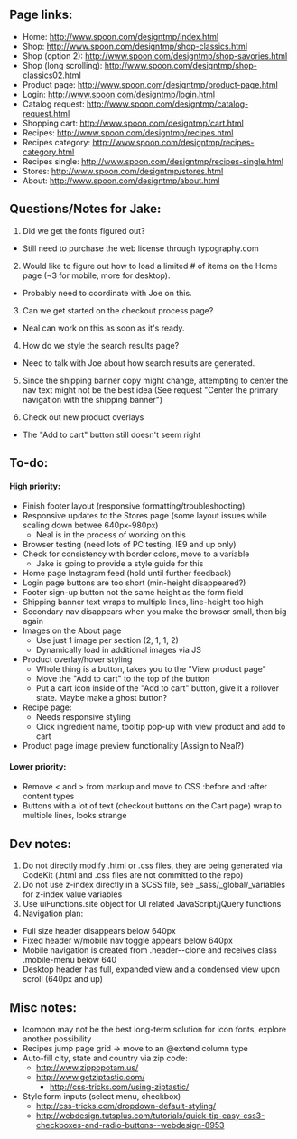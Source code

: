 Page links:
-----------

 - Home: http://www.spoon.com/designtmp/index.html
 - Shop: http://www.spoon.com/designtmp/shop-classics.html
 - Shop (option 2): http://www.spoon.com/designtmp/shop-savories.html
 - Shop (long scrolling): http://www.spoon.com/designtmp/shop-classics02.html
 - Product page: http://www.spoon.com/designtmp/product-page.html
 - Login: http://www.spoon.com/designtmp/login.html
 - Catalog request: http://www.spoon.com/designtmp/catalog-request.html
 - Shopping cart: http://www.spoon.com/designtmp/cart.html
 - Recipes: http://www.spoon.com/designtmp/recipes.html
 - Recipes category: http://www.spoon.com/designtmp/recipes-category.html
 - Recipes single: http://www.spoon.com/designtmp/recipes-single.html
 - Stores: http://www.spoon.com/designtmp/stores.html
 - About: http://www.spoon.com/designtmp/about.html


Questions/Notes for Jake:
-------------------------

1. Did we get the fonts figured out?
 - Still need to purchase the web license through typography.com

2. Would like to figure out how to load a limited # of items on the Home page (~3 for mobile, more for desktop).
 - Probably need to coordinate with Joe on this.

3. Can we get started on the checkout process page?
 - Neal can work on this as soon as it's ready.

4. How do we style the search results page?
 - Need to talk with Joe about how search results are generated.

5. Since the shipping banner copy might change, attempting to center the nav text might not be the best idea (See request "Center the primary navigation with the shipping banner")

6. Check out new product overlays
 - The "Add to cart" button still doesn't seem right


To-do:
------

#### High priority: ####

- Finish footer layout (responsive formatting/troubleshooting)
- Responsive updates to the Stores page (some layout issues while scaling down betwee 640px-980px)
	- Neal is in the process of working on this
- Browser testing (need lots of PC testing, IE9 and up only)
- Check for consistency with border colors, move to a variable
	- Jake is going to provide a style guide for this
- Home page Instagram feed (hold until further feedback)
- Login page buttons are too short (min-height disappeared?)
- Footer sign-up button not the same height as the form field
- Shipping banner text wraps to multiple lines, line-height too high
- Secondary nav disappears when you make the browser small, then big again
- Images on the About page
	- Use just 1 image per section (2, 1, 1, 2)
	- Dynamically load in additional images via JS
- Product overlay/hover styling
	- Whole thing is a button, takes you to the "View product page"
	- Move the "Add to cart" to the top of the button
	- Put a cart icon inside of the "Add to cart" button, give it a rollover state. Maybe make a ghost button?
- Recipe page:
	- Needs responsive styling
	- Click ingredient name, tooltip pop-up with view product and add to cart
- Product page image preview functionality (Assign to Neal?)


#### Lower priority: ####

- Remove < and > from markup and move to CSS :before and :after content types
- Buttons with a lot of text (checkout buttons on the Cart page) wrap to multiple lines, looks strange


Dev notes:
----------

1. Do not directly modify .html or .css files, they are being generated via CodeKit (.html and .css files are not committed to the repo)
2. Do not use z-index directly in a SCSS file, see _sass/_global/_variables for z-index value variables
3. Use uiFunctions.site object for UI related JavaScript/jQuery functions
4. Navigation plan:
 - Full size header disappears below 640px
 - Fixed header w/mobile nav toggle appears below 640px
 - Mobile navigation is created from .header--clone and receives class .mobile-menu below 640
 - Desktop header has full, expanded view and a condensed view upon scroll (640px and up)


Misc notes:
-----------

- Icomoon may not be the best long-term solution for icon fonts, explore another possibility
- Recipes jump page grid -> move to an @extend column type
- Auto-fill city, state and country via zip code:
 	- http://www.zippopotam.us/
 	- http://www.getziptastic.com/
 		- http://css-tricks.com/using-ziptastic/
- Style form inputs (select menu, checkbox)
 	- http://css-tricks.com/dropdown-default-styling/
 	- http://webdesign.tutsplus.com/tutorials/quick-tip-easy-css3-checkboxes-and-radio-buttons--webdesign-8953
